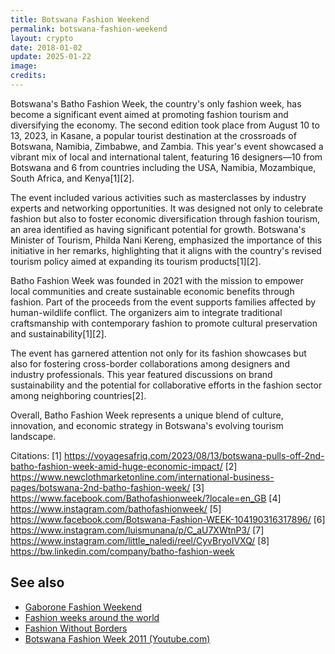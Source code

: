 ```yaml
---
title: Botswana Fashion Weekend
permalink: botswana-fashion-weekend
layout: crypto
date: 2018-01-02
update: 2025-01-22
image:
credits:
---
```


Botswana's Batho Fashion Week, the country's only fashion week, has become a significant event aimed at promoting fashion tourism and diversifying the economy. The second edition took place from August 10 to 13, 2023, in Kasane, a popular tourist destination at the crossroads of Botswana, Namibia, Zimbabwe, and Zambia. This year's event showcased a vibrant mix of local and international talent, featuring 16 designers—10 from Botswana and 6 from countries including the USA, Namibia, Mozambique, South Africa, and Kenya[1][2].

The event included various activities such as masterclasses by industry experts and networking opportunities. It was designed not only to celebrate fashion but also to foster economic diversification through fashion tourism, an area identified as having significant potential for growth. Botswana's Minister of Tourism, Philda Nani Kereng, emphasized the importance of this initiative in her remarks, highlighting that it aligns with the country's revised tourism policy aimed at expanding its tourism products[1][2].

Batho Fashion Week was founded in 2021 with the mission to empower local communities and create sustainable economic benefits through fashion. Part of the proceeds from the event supports families affected by human-wildlife conflict. The organizers aim to integrate traditional craftsmanship with contemporary fashion to promote cultural preservation and sustainability[1][2].

The event has garnered attention not only for its fashion showcases but also for fostering cross-border collaborations among designers and industry professionals. This year featured discussions on brand sustainability and the potential for collaborative efforts in the fashion sector among neighboring countries[2].

Overall, Batho Fashion Week represents a unique blend of culture, innovation, and economic strategy in Botswana's evolving tourism landscape.

Citations:
[1] https://voyagesafriq.com/2023/08/13/botswana-pulls-off-2nd-batho-fashion-week-amid-huge-economic-impact/
[2] https://www.newclothmarketonline.com/international-business-pages/botswana-2nd-batho-fashion-week/
[3] https://www.facebook.com/Bathofashionweek/?locale=en_GB
[4] https://www.instagram.com/bathofashionweek/
[5] https://www.facebook.com/Botswana-Fashion-WEEK-104190316317896/
[6] https://www.instagram.com/luismunana/p/C_aU7XWtnP3/
[7] https://www.instagram.com/little_naledi/reel/CyvBryoIVXQ/
[8] https://bw.linkedin.com/company/batho-fashion-week

## See also

+ [Gaborone Fashion Weekend](gaborone-fashion-weekend)
+ [Fashion weeks around the world](fashion-weeks-around-the-world)
+ [Fashion Without Borders](fashion-weeks-around-the-world)
+ [Botswana Fashion Week 2011 (Youtube.com)](https://www.youtube.com/watch?v=YldExsXQeBY)
